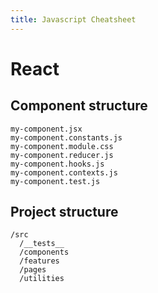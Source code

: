 ```yaml
---
title: Javascript Cheatsheet
---
```


# React

## Component structure

~~~
my-component.jsx
my-component.constants.js
my-component.module.css
my-component.reducer.js
my-component.hooks.js
my-component.contexts.js
my-component.test.js
~~~

## Project  structure

~~~
/src
  /__tests__
  /components
  /features
  /pages
  /utilities
~~~
